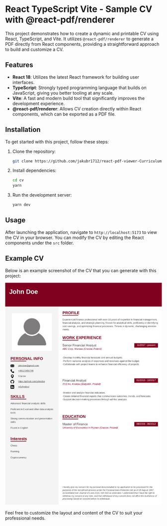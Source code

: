
# React TypeScript Vite - Sample CV with @react-pdf/renderer

This project demonstrates how to create a dynamic and printable CV using React, TypeScript, and Vite. It utilizes `@react-pdf/renderer` to generate a PDF directly from React components, providing a straightforward approach to build and customize a CV.

## Features

- **React 18**: Utilizes the latest React framework for building user interfaces.
- **TypeScript**: Strongly typed programming language that builds on JavaScript, giving you better tooling at any scale.
- **Vite**: A fast and modern build tool that significantly improves the development experience.
- **@react-pdf/renderer**: Allows CV creation directly within React components, which can be exported as a PDF file.

## Installation

To get started with this project, follow these steps:

1. Clone the repository:
   ```bash
   git clone https://github.com/jakubr1712/react-pdf-viewer-Curriculum-vitae
   ```
2. Install dependencies:
   ```bash
   cd cv
   yarn
   ```
3. Run the development server:
   ```bash
   yarn dev
   ```

## Usage

After launching the application, navigate to `http://localhost:5173` to view the CV in your browser. You can modify the CV by editing the React components under the `src` folder.

## Example CV

Below is an example screenshot of the CV that you can generate with this project:

![Example CV](img.jpg)

Feel free to customize the layout and content of the CV to suit your professional needs.


